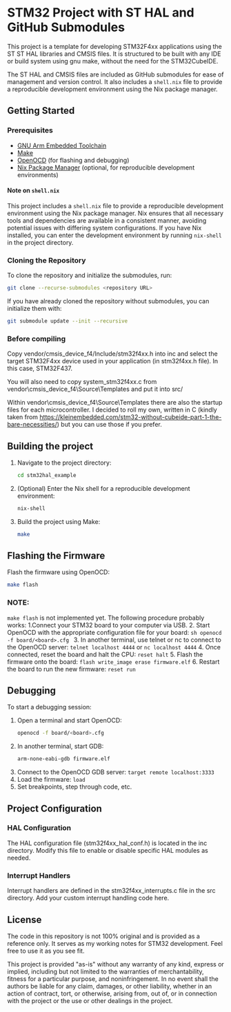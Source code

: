 # STM32 Project with ST HAL and GitHub Submodules

This project is a template for developing STM32F4xx applications using the ST
ST HAL libraries and CMSIS files. It is structured to be built with any IDE or
build system using gnu make, without the need for the STM32CubeIDE.

The ST HAL and CMSIS files are included as GitHub submodules for ease of
management and version control. It also includes a `shell.nix` file to provide a
reproducible development environment using the Nix package manager.

## Getting Started

### Prerequisites

- [GNU Arm Embedded Toolchain](https://developer.arm.com/tools-and-software/open-source-software/developer-tools/gnu-toolchain/gnu-rm)
- [Make](https://www.gnu.org/software/make/)
- [OpenOCD](http://openocd.org/) (for flashing and debugging)
- [Nix Package Manager](https://nixos.org/download.html) (optional, for reproducible development environments)

#### Note on `shell.nix`

This project includes a `shell.nix` file to provide a reproducible development
environment using the Nix package manager. Nix ensures that all necessary tools
and dependencies are available in a consistent manner, avoiding potential issues
with differing system configurations. If you have Nix installed, you can enter
the development environment by running `nix-shell` in the project directory.

### Cloning the Repository

To clone the repository and initialize the submodules, run:

```sh
git clone --recurse-submodules <repository URL>
```

If you have already cloned the repository without submodules, you can initialize them with:

```sh
git submodule update --init --recursive
```

### Before compiling

Copy vendor/cmsis_device_f4/Include/stm32f4xx.h into inc and select the target
STM32F4xx device used in your application (in stm32f4xx.h file). In this case,
STM32F437.

You will also need to copy system_stm32f4xx.c from
vendor\cmsis_device_f4\Source\Templates and put it into src/

Within vendor\cmsis_device_f4\Source\Templates there are also the startup files
for each microcontroller. I decided to roll my own, written in C (kindly taken
from https://kleinembedded.com/stm32-without-cubeide-part-1-the-bare-necessities/)
but you can use those if you prefer.

## Building the project

1. Navigate to the project directory:
	```sh
	cd stm32hal_example
	```
2. (Optional) Enter the Nix shell for a reproducible development environment:
	```sh
	nix-shell
	```
3. Build the project using Make:
	```sh
	make
	```

## Flashing the Firmware

Flash the firmware using OpenOCD:
```sh
make flash
```

### NOTE:
`make flash` is not implemented yet. The following procedure probably works:
1.Connect your STM32 board to your computer via USB.
2. Start OpenOCD with the appropriate configuration file for your board:
	```sh
	openocd -f board/<board>.cfg
	```
3. In another terminal, use telnet or nc to connect to the OpenOCD server:
	`telnet localhost 4444` or `nc localhost 4444`
4. Once connected, reset the board and halt the CPU: `reset halt`
5. Flash the firmware onto the board: `flash write_image erase firmware.elf`
6. Restart the board to run the new firmware: `reset run`

## Debugging

To start a debugging session:
1. Open a terminal and start OpenOCD:
	```sh
	openocd -f board/<board>.cfg
	```
2. In another terminal, start GDB:
	```sh
	arm-none-eabi-gdb firmware.elf
	```
3. Connect to the OpenOCD GDB server: `target remote localhost:3333`
4. Load the firmware: `load`
5. Set breakpoints, step through code, etc.

## Project Configuration

### HAL Configuration

The HAL configuration file (stm32f4xx_hal_conf.h) is located in the inc
directory. Modify this file to enable or disable specific HAL modules as needed.

### Interrupt Handlers

Interrupt handlers are defined in the stm32f4xx_interrupts.c file in the src
directory. Add your custom interrupt handling code here.

## License

The code in this repository is not 100% original and is provided as a reference
only. It serves as my working notes for STM32 development. Feel free to use it
as you see fit.

This project is provided "as-is" without any warranty of any kind, express or
implied, including but not limited to the warranties of merchantability, fitness
for a particular purpose, and noninfringement. In no event shall the authors be
liable for any claim, damages, or other liability, whether in an action of
contract, tort, or otherwise, arising from, out of, or in connection with the
project or the use or other dealings in the project.